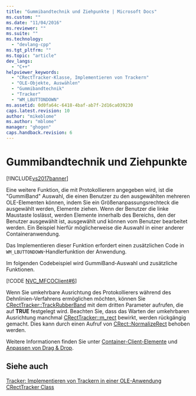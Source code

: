 ```yaml
---
title: "Gummibandtechnik und Ziehpunkte | Microsoft Docs"
ms.custom: ""
ms.date: "11/04/2016"
ms.reviewer: ""
ms.suite: ""
ms.technology: 
  - "devlang-cpp"
ms.tgt_pltfrm: ""
ms.topic: "article"
dev_langs: 
  - "C++"
helpviewer_keywords: 
  - "CRectTracker-Klasse, Implementieren von Trackern"
  - "OLE-Objekte, Auswählen"
  - "Gummibandtechnik"
  - "Tracker"
  - "WM_LBUTTONDOWN"
ms.assetid: 0d0fa64c-6418-4baf-ab7f-2d16ca039230
caps.latest.revision: 10
author: "mikeblome"
ms.author: "mblome"
manager: "ghogen"
caps.handback.revision: 6
---
```

# Gummibandtechnik und Ziehpunkte
[!INCLUDE[vs2017banner](../assembler/inline/includes/vs2017banner.md)]

Eine weitere Funktion, die mit Protokollierern angegeben wird, ist die "GummiBand" Auswahl, die einen Benutzer zu den ausgewählten mehreren OLE\-Elementen können, indem Sie ein Größenanpassungsrechteck die ausgewählt werden, Elemente ziehen.  Wenn der Benutzer die linke Maustaste loslässt, werden Elemente innerhalb des Bereichs, den der Benutzer ausgewählt ist, ausgewählt und können vom Benutzer bearbeitet werden.  Ein Beispiel hierfür möglicherweise die Auswahl in einer anderer Containeranwendung.  
  
 Das Implementieren dieser Funktion erfordert einen zusätzlichen Code in `WM_LBUTTONDOWN`\-Handlerfunktion der Anwendung.  
  
 Im folgenden Codebeispiel wird GummiBand\-Auswahl und zusätzliche Funktionen.  
  
 [!CODE [NVC_MFCOClient#6](../CodeSnippet/VS_Snippets_Cpp/NVC_MFCOClient#6)]  
  
 Wenn Sie umkehrbare Ausrichtung des Protokollierers während des Dehnlinien\-Verfahrens ermöglichen möchten, können Sie [CRectTracker::TrackRubberBand](../Topic/CRectTracker::TrackRubberBand.md) mit dem dritten Parameter aufrufen, die auf **TRUE** festgelegt wird.  Beachten Sie, dass das Warten der umkehrbaren Ausrichtung manchmal [CRectTracker::m\_rect](../Topic/CRectTracker::m_rect.md) bewirkt, werden rückgängig gemacht.  Dies kann durch einen Aufruf von [CRect::NormalizeRect](../Topic/CRect::NormalizeRect.md) behoben werden.  
  
 Weitere Informationen finden Sie unter [Container\-Client\-Elemente](../mfc/containers-client-items.md) und [Anpassen von Drag & Drop](../mfc/drag-and-drop-customizing.md).  
  
## Siehe auch  
 [Tracker: Implementieren von Trackern in einer OLE\-Anwendung](../mfc/trackers-implementing-trackers-in-your-ole-application.md)   
 [CRectTracker Class](../mfc/reference/crecttracker-class.md)
